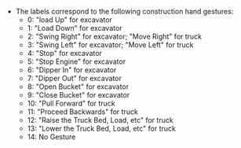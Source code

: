 * The labels correspond to the following construction hand gestures:
  * 0: "load Up" for excavator
  * 1: "Load Down" for excavator
  * 2: "Swing Right" for excavator; "Move Right" for truck
  * 3: "Swing Left" for excavator; "Move Left" for truck
  * 4: "Stop" for excavator
  * 5: "Stop Engine" for excavator
  * 6: "Dipper In" for excavator
  * 7: "Dipper Out" for excavator
  * 8: "Open Bucket" for excavator
  * 9: "Close Bucket" for excavator
  * 10: "Pull Forward" for truck
  * 11: "Proceed Backwards" for truck
  * 12: "Raise the Truck Bed, Load, etc" for truck
  * 13: "Lower the Truck Bed, Load, etc" for truck
  * 14: No Gesture
